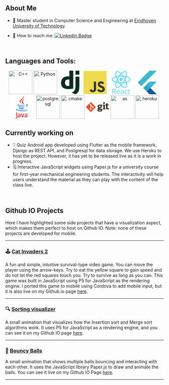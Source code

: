 ## About Me

- 📖 Master student in Computer Science and Engineering at [Eindhoven University of Technology](https://www.tue.nl/en/).
  
- 💬 How to reach me: [![Linkedin Badge](https://img.shields.io/badge/-tkafoe-blue?style=flat&logo=Linkedin&logoColor=white)](https://www.linkedin.com/in/tkafoe/)

<br/>

## Languages and Tools:

<div align="center" style="display: inline-block">
  <img src="https://cdn.jsdelivr.net/gh/devicons/devicon/icons/cplusplus/cplusplus-original.svg" title="C++" **alt="C++" width="75" height="75"/>
  <img src="https://cdn.jsdelivr.net/gh/devicons/devicon/icons/python/python-original.svg" title="Python" **alt="Python" width="75" height="75" />
      <img src="https://github.com/devicons/devicon/blob/master/icons/django/django-plain.svg" title="Django" **alt="Django" width="75" height="75"/>
    <img src="https://github.com/devicons/devicon/blob/master/icons/javascript/javascript-original.svg" title="JavaScript" alt="JavaScript" width="75" height="75"/>&nbsp;
    <img src="https://github.com/devicons/devicon/blob/master/icons/react/react-original-wordmark.svg" title="React" alt="React" width="75" height="75"/>&nbsp;
    <img src="https://github.com/devicons/devicon/blob/master/icons/flutter/flutter-original.svg" title="Flutter" alt="Flutter" width="75" height="75"/>&nbsp;
  <img src="https://github.com/devicons/devicon/blob/master/icons/java/java-original-wordmark.svg" title="Java" alt="Java" width="75" height="75"/>&nbsp;
<img src="https://cdn.jsdelivr.net/gh/devicons/devicon/icons/postgresql/postgresql-original.svg" title="postgresql" **alt="postgresql" width="75" height="75" />
<img src="https://cdn.jsdelivr.net/gh/devicons/devicon/icons/cmake/cmake-original.svg" 
title="cmake" **alt="cmake" width="75" height="75" />
  <img src="https://github.com/devicons/devicon/blob/master/icons/git/git-original-wordmark.svg" title="Git" **alt="Git" width="75" height="75"/>
<img src="https://cdn.jsdelivr.net/gh/devicons/devicon/icons/androidstudio/androidstudio-original.svg" title="as" **alt="as" width="75" height="75" />
<img src="https://cdn.jsdelivr.net/gh/devicons/devicon/icons/heroku/heroku-original.svg" title="heroku" **alt="heroku" width="75" height="75"  />      
</div>

<br/>

## Currently working on  

- ❔ Quiz Android app developed using Flutter as the mobile framework, Django as REST API, and Postgresql for data storage. We use Heroku to host the project. However, it has yet to be released live as it is a work in progress.
- 🗒️ Interactive JavaScript widgets using Paper.js for a university course for first-year mechanical engineering students. The interactivity will help users understand the material as they can play with the content of the class live. 

<br/>

## Github IO Projects

Here I have highlighted some side projects that have a visualization aspect, which makes them perfect to host on Github IO.
Note: none of these projects are developed for mobile.

---

### 🕹️ [Cat Invaders 2](https://tkafoe.github.io/CatInvaders2)

A fun and simple, intuitive survival-type video game. You can move the player using the arrow-keys. Try to eat the yellow square to gain speed and do not let the red squares touch you. Try to survive as long as you can. This game was built in JavaScript using P5 for JavaScript as the rendering engine. I ported this game to mobile using
Cordova to add mobile input, but it is also live on my Github.io page [here](https://tkafoe.github.io/CatInvaders2).

---

### 🔍 [Sorting visualizer](https://tkafoe.github.io/SortingVisualiser)

A small animation that visualizes how the Insertion sort and Merge sort algorithms work. It uses P5 for JavaScript as a rendering engine, and you can see it on my Github IO page [here](https://tkafoe.github.io/SortingVisualiser).

---

### 🎱 [Bouncy Balls](https://tkafoe.github.io/BouncyBalls/)

A small animation that shows multiple balls bouncing and interacting with each other. It uses the JavaScript library Paper.js to draw and animate the balls. You can see it live on my Github IO Page [here](https://tkafoe.github.io/BouncyBalls/).

---

